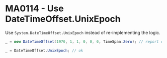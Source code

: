 # MA0114 - Use DateTimeOffset.UnixEpoch

Use `System.DateTimeOffset.UnixEpoch` instead of re-implementing the logic.

````c#
_ = new DateTimeOffset(1970, 1, 1, 0, 0, 0, TimeSpan.Zero); // report diagnostic

_ = DateTimeOffset.UnixEpoch; // ok
````
